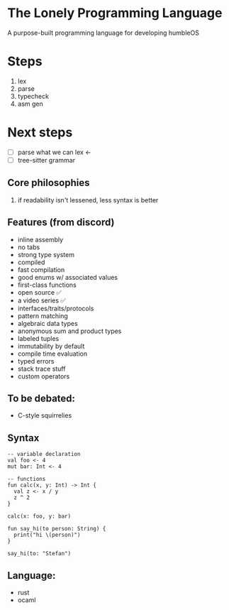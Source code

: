 # The Lonely Programming Language

A purpose-built programming language for developing humbleOS

# Steps
1. lex
2. parse
3. typecheck
4. asm gen

# Next steps
- [ ] parse what we can lex <-
- [ ] tree-sitter grammar

## Core philosophies
1. if readability isn't lessened, less syntax is better

## Features (from discord)
- inline assembly
- no tabs
- strong type system
- compiled
- fast compilation
- good enums w/ associated values
- first-class functions
- open source ✅
- a video series ✅
- interfaces/traits/protocols
- pattern matching
- algebraic data types
- anonymous sum and product types
- labeled tuples
- immutability by default
- compile time evaluation
- typed errors
- stack trace stuff
- custom operators

## To be debated:
- C-style squirrelies

## Syntax

```
-- variable declaration
val foo <- 4
mut bar: Int <- 4

-- functions
fun calc(x, y: Int) -> Int {
  val z <- x / y
  z ^ 2
}

calc(x: foo, y: bar)

fun say_hi(to person: String) {
  print("hi \(person)")
}

say_hi(to: "Stefan")
```

## Language:

- rust
- ocaml
